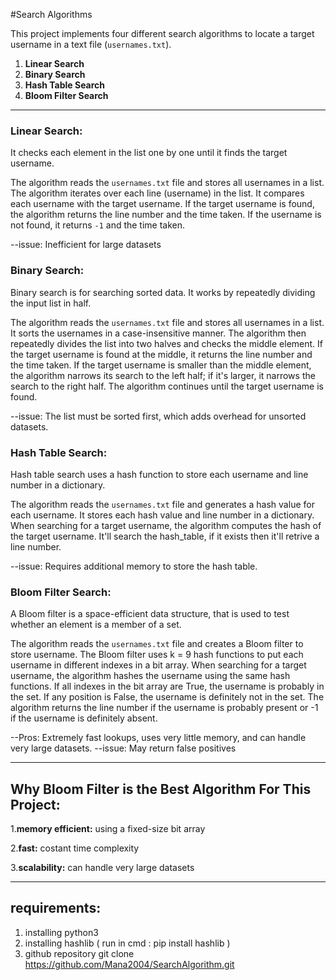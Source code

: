 #Search Algorithms

This project implements four different search algorithms to locate a target username in a text file (`usernames.txt`).

1. **Linear Search**
2. **Binary Search**
3. **Hash Table Search**
4. **Bloom Filter Search**

---

### Linear Search:

It checks each element in the list one by one until it finds the target username.

The algorithm reads the `usernames.txt` file and stores all usernames in a list.
The algorithm iterates over each line (username) in the list.
It compares each username with the target username.
If the target username is found, the algorithm returns the line number and the time taken.
If the username is not found, it returns `-1` and the time taken.

--issue: Inefficient for large datasets


### Binary Search:

Binary search is for searching sorted data. It works by repeatedly dividing the input list in half.

The algorithm reads the `usernames.txt` file and stores all usernames in a list.
It sorts the usernames in a case-insensitive manner.
The algorithm then repeatedly divides the list into two halves and checks the middle element.
If the target username is found at the middle, it returns the line number and the time taken.
If the target username is smaller than the middle element, the algorithm narrows its search to the left half; if it's larger, it narrows the search to the right half.
The algorithm continues until the target username is found.

--issue: The list must be sorted first, which adds overhead for unsorted datasets.


### Hash Table Search:

Hash table search uses a hash function to store each username and line number in a dictionary.

The algorithm reads the `usernames.txt` file and generates a hash value for each username.
It stores each hash value and line number in a dictionary.
When searching for a target username, the algorithm computes the hash of the target username.
It'll search the hash_table, if it exists then it'll retrive a line number.

--issue: Requires additional memory to store the hash table.


### Bloom Filter Search:

A Bloom filter is a space-efficient data structure, that is used to test whether an element is a member of a set. 

The algorithm reads the `usernames.txt` file and creates a Bloom filter to store username.
The Bloom filter uses k = 9 hash functions to put each username in different indexes in a bit array.
When searching for a target username, the algorithm hashes the username using the same hash functions.
If all indexes in the bit array are True, the username is probably in the set. If any position is False, the username is definitely not in the set.
The algorithm returns the line number if the username is probably present or -1 if the username is definitely absent.

--Pros: Extremely fast lookups, uses very little memory, and can handle very large datasets.
--issue: May return false positives

---

## Why Bloom Filter is the Best Algorithm For This Project:

1.**memory efficient:** using a fixed-size bit array 

2.**fast:** costant time complexity

3.**scalability:** can handle very large datasets

---

## requirements:

1. installing python3
2. installing hashlib ( run in cmd : pip install hashlib )
3. github repository
   git clone https://github.com/Mana2004/SearchAlgorithm.git
